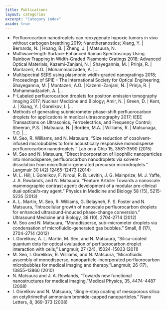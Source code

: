 ```yaml
---
title: Publications
layout: categories
excerpt: "Category index"
aside: true
---
```

* Perfluorocarbon nanodroplets can reoxygenate hypoxic tumors in vivo without carbogen breathing 2019; Nanotheranostics; Xiang, Y. | Bernards, N. | Hoang, B. | Zheng, J. | Matsuura, N.
* Multiwavelength Surface-Enhanced Raman Spectroscopy Using Rainbow Trapping in Width-Graded Plasmonic Gratings 2018; Advanced Optical Materials; Kazemi-Zanjani, N. | Shayegannia, M. | Prinja, R. | Montazeri, A.O. | Mohammadzadeh, A. |…
* Multispectral SERS using plasmonic width-graded nanogratings 2018; Proceedings of SPIE – The International Society for Optical Engineering; Shayegannia, M. | Montazeri, A.O. | Kazemi-Zanjani, N. | Prinja, R. | Mohammadzadeh, A. |…
* F-Labeled perfluorocarbon droplets for positron emission tomography imaging 2017; Nuclear Medicine and Biology; Amir, N. | Green, D. | Kent, J. | Xiang, Y. | Gorelikov, I. |…
* Methods of generating submicrometer phase-shift perfluorocarbon droplets for applications in medical ultrasonography 2017; IEEE Transactions on Ultrasonics, Ferroelectrics, and Frequency Control; Sheeran, P.S. | Matsuura, N. | Borden, M.A. | Williams, R. | Matsunaga, T.O. |…
* M. Seo, R. Williams, and N. Matsuura, “Size reduction of cosolvent-infused microbubbles to form acoustically responsive monodisperse perfluorocarbon nanodroplets.” Lab on a Chip 15, 3581-3590 (2015) 
* M. Seo and N. Matsuura, “Direct incorporation of lipophilic nanoparticles into monodisperse, perfluorocarbon nanodroplets via solvent-dissolution from microfluidic-generated precursor microdroplets.” Langmuir 30 (42) 12465-12473 (2014) 
* M. L. Hill, I. Gorelikov, F. Niroui, R. B. Levitin, J. G. Mainprize, M. J. Yaffe, J. A. Rowlands, and N. Matsuura, “Feature Article: Towards a nanoscale mammographic contrast agent: development of a modular pre-clinical dual optical/x-ray agent.”  Physics in Medicine and Biology 58 (15), 5215-5235 (2013) 
* A. L. Martin, M. Seo, R. Williams, G. Belayneh, F. S. Foster and N. Matsuura, “Intracellular growth of nanoscale perfluorocarbon droplets for enhanced ultrasound-induced phase-change conversion.” Ultrasound Medicine and Biology, 38 (10), 2704-2714 (2012) 
* M. Seo and N. Matsuura, “Monodisperse, sub-micrometer droplets via condensation of microfluidic-generated gas bubbles.” Small, 8 (17), 2704-2714 (2012) 
* I. Gorelikov, A. L. Martin, M. Seo, and N. Matsuura, “Silica-coated quantum dots for optical evaluation of perfluorocarbon droplet interaction with cells,” Langmuir, 27 (24), 15024-15033 (2011) 
* M. Seo, I. Gorelikov, R. Williams, and N. Matsuura, “Microfluidic assembly of monodisperse, nanoparticle-incorporated perfluorocarbon microbubbles for medical imaging and therapy.”Langmuir, 26 (17), 13855–13860 (2010) 
* N. Matsuura and J. A. Rowlands, “Towards new functional nanostructures for medical imaging.”Medical Physics, 35, 4474-4487 (2008) 
* I. Gorelikov and N. Matsuura, “Single-step coating of mesoporous silica on cetyltrimethyl ammonium bromide-capped nanoparticles.” Nano Letters, 8, 369-373 (2008)